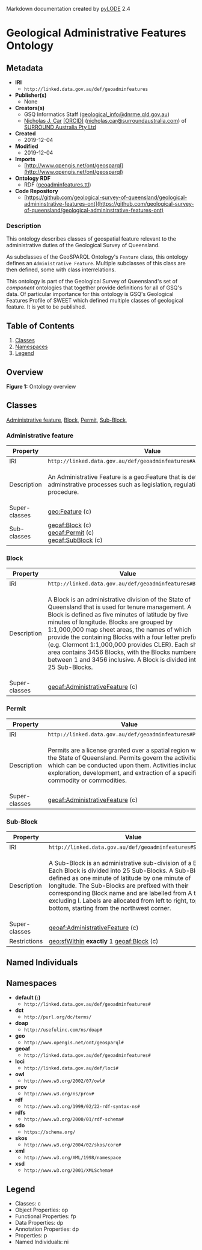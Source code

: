 Markdown documentation created by [pyLODE](http://github.com/rdflib/pyLODE) 2.4

# Geological Administrative Features Ontology

## Metadata
* **IRI**
  * `http://linked.data.gov.au/def/geoadminfeatures`
* **Publisher(s)**
  * None
* **Creators(s)**
  * GSQ Informatics Staff
    (<geological_info@dnrme.qld.gov.au></a>)
  * [Nicholas J. Car](http://orcid.org/0000-0002-8742-7730)
    [[ORCID]](http://orcid.org/0000-0002-8742-7730)
    (<nicholas.car@surroundaustralia.com></a>) of [SURROUND Australia Pty Ltd](https://surroundaustralia.com)
* **Created**
  * 2019-12-04
* **Modified**
  * 2019-12-04
* **Imports**
  * [http://www.opengis.net/ont/geosparql](http://www.opengis.net/ont/geosparql)
* **Ontology RDF**
  * RDF ([geoadminfeatures.ttl](turtle))
* **Code Repository**
  * [https://github.com/geological-survey-of-queensland/geological-admininstrative-features-ont](https://github.com/geological-survey-of-queensland/geological-admininstrative-features-ont)
### Description
<p>This ontology describes classes of geospatial feature relevant to the administrative duties of the Geological Survey of Queensland.</p>
<p>As subclasses of the GeoSPARQL Ontology's <code>Feature</code> class, this ontology defines an <code>Administrative Feature</code>. Multiple subclasses of this class are then defined, some with class interrelations.</p>
<p>This ontology is part of the Geological Survey of Queensland's set of <em>component</em> ontologies that together provide definitions for all of GSQ's data. Of particular importance for this ontology is GSQ's Geological Features Profile of SWEET which defined multiple classes of geological feature. It is yet to be published.</p>

## Table of Contents
1. [Classes](#classes)
1. [Namespaces](#namespaces)
1. [Legend](#legend)


## Overview

**Figure 1:** Ontology overview
## Classes
[Administrative feature](#Administrativefeature),
[Block](#Block),
[Permit](#Permit),
[Sub-Block](#Sub-Block),
### Administrative feature
Property | Value
--- | ---
IRI | `http://linked.data.gov.au/def/geoadminfeatures#AdministrativeFeature`
Description | <p>An Administrative Feature is a geo:Feature that is defined by adminstrative processes such as legislation, regulation, policy or procedure.</p>
Super-classes |[geo:Feature](http://www.opengis.net/ont/geosparql#Feature) (c)<br />
Sub-classes |[geoaf:Block](Block) (c)<br />[geoaf:Permit](Permit) (c)<br />[geoaf:SubBlock](Sub-Block) (c)<br />
### Block
Property | Value
--- | ---
IRI | `http://linked.data.gov.au/def/geoadminfeatures#Block`
Description | <p>A Block is an administrative division of the State of Queensland that is used for tenure management. A Block is defined as five minutes of latitude by five minutes of longitude. Blocks are grouped by 1:1,000,000 map sheet areas, the names of which provide the containing Blocks with a four letter prefix (e.g. Clermont 1:1,000,000 provides CLER). Each sheet area contains 3456 Blocks, with the Blocks numbered between 1 and 3456 inclusive. A Block is divided into 25 Sub-Blocks.</p>
Super-classes |[geoaf:AdministrativeFeature](Administrativefeature) (c)<br />
### Permit
Property | Value
--- | ---
IRI | `http://linked.data.gov.au/def/geoadminfeatures#Permit`
Description | <p>Permits are a license granted over a spatial region within the State of Queensland. Permits govern the activities which can be conducted upon them. Activities include exploration, development, and extraction of a specific commodity or commodities.</p>
Super-classes |[geoaf:AdministrativeFeature](Administrativefeature) (c)<br />
### Sub-Block
Property | Value
--- | ---
IRI | `http://linked.data.gov.au/def/geoadminfeatures#SubBlock`
Description | <p>A Sub-Block is an administrative sub-division of a Block. Each Block is divided into 25 Sub-Blocks. A Sub-Block is defined as one minute of latitude by one minute of longitude. The Sub-Blocks are prefixed with their corresponding Block name and are labelled from A to Z, excluding I. Labels are allocated from left to right, top to bottom, starting from the northwest corner.</p>
Super-classes |[geoaf:AdministrativeFeature](Administrativefeature) (c)<br />
Restrictions |[geo:sfWithin](http://www.opengis.net/ont/geosparql#sfWithin) **exactly** 1 [geoaf:Block](Block) (c)<br />

## Named Individuals
## Namespaces
* **default (:)**
  * `http://linked.data.gov.au/def/geoadminfeatures#`
* **dct**
  * `http://purl.org/dc/terms/`
* **doap**
  * `http://usefulinc.com/ns/doap#`
* **geo**
  * `http://www.opengis.net/ont/geosparql#`
* **geoaf**
  * `http://linked.data.gov.au/def/geoadminfeatures#`
* **loci**
  * `http://linked.data.gov.au/def/loci#`
* **owl**
  * `http://www.w3.org/2002/07/owl#`
* **prov**
  * `http://www.w3.org/ns/prov#`
* **rdf**
  * `http://www.w3.org/1999/02/22-rdf-syntax-ns#`
* **rdfs**
  * `http://www.w3.org/2000/01/rdf-schema#`
* **sdo**
  * `https://schema.org/`
* **skos**
  * `http://www.w3.org/2004/02/skos/core#`
* **xml**
  * `http://www.w3.org/XML/1998/namespace`
* **xsd**
  * `http://www.w3.org/2001/XMLSchema#`

## Legend
* Classes: c
* Object Properties: op
* Functional Properties: fp
* Data Properties: dp
* Annotation Properties: dp
* Properties: p
* Named Individuals: ni